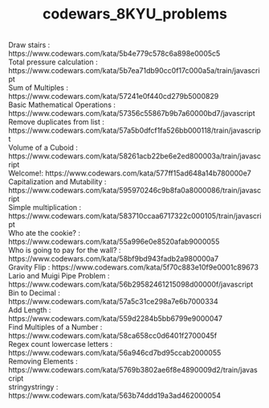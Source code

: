 <center><h1>codewars_8KYU_problems</h1></center><br>
Draw stairs : https://www.codewars.com/kata/5b4e779c578c6a898e0005c5<br>
Total pressure calculation : https://www.codewars.com/kata/5b7ea71db90cc0f17c000a5a/train/javascript<br>
Sum of Multiples : https://www.codewars.com/kata/57241e0f440cd279b5000829<br>
Basic Mathematical Operations : https://www.codewars.com/kata/57356c55867b9b7a60000bd7/javascript<br>
Remove duplicates from list : https://www.codewars.com/kata/57a5b0dfcf1fa526bb000118/train/javascript <br>
Volume of a Cuboid : https://www.codewars.com/kata/58261acb22be6e2ed800003a/train/javascript<br>
Welcome!: https://www.codewars.com/kata/577ff15ad648a14b780000e7<br>
Capitalization and Mutability : https://www.codewars.com/kata/595970246c9b8fa0a8000086/train/javascript<br>
Simple multiplication : https://www.codewars.com/kata/583710ccaa6717322c000105/train/javascript<br>
Who ate the cookie? : https://www.codewars.com/kata/55a996e0e8520afab9000055<br>
Who is going to pay for the wall? : https://www.codewars.com/kata/58bf9bd943fadb2a980000a7<br>
Gravity Flip : https://www.codewars.com/kata/5f70c883e10f9e0001c89673<br>
Lario and Muigi Pipe Problem : https://www.codewars.com/kata/56b29582461215098d00000f/javascript<br>
Bin to Decimal : https://www.codewars.com/kata/57a5c31ce298a7e6b7000334<br>
Add Length : https://www.codewars.com/kata/559d2284b5bb6799e9000047<br>
Find Multiples of a Number : https://www.codewars.com/kata/58ca658cc0d6401f2700045f <br>
Regex count lowercase letters : https://www.codewars.com/kata/56a946cd7bd95ccab2000055<br>
Removing Elements : https://www.codewars.com/kata/5769b3802ae6f8e4890009d2/train/javascript<br>
stringystringy : https://www.codewars.com/kata/563b74ddd19a3ad462000054









